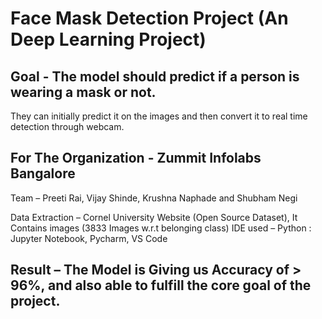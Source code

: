 # Face Mask Detection Project (An Deep Learning Project)

## Goal - The model should predict if a person is wearing a mask or not. 
They can initially predict it on the images and then convert it to real time detection through webcam.

## For The Organization - Zummit Infolabs Bangalore
Team – Preeti Rai, Vijay Shinde, Krushna Naphade and Shubham Negi

Data Extraction – Cornel University Website (Open Source Dataset),
It Contains images (3833 Images w.r.t belonging class)
IDE used – Python : Jupyter Notebook, Pycharm, VS Code

## Result – The Model is Giving us Accuracy of > 96%, and also able to fulfill the core goal of the project.
